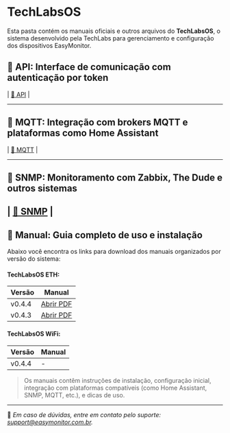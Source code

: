 # TechLabsOS

Esta pasta contém os manuais oficiais e outros arquivos do **TechLabsOS**, o sistema desenvolvido pela TechLabs para gerenciamento e configuração dos dispositivos EasyMonitor.

## 🧩 API: Interface de comunicação com autenticação por token

| [📂 API](./api) |

---

## 📡 MQTT: Integração com brokers MQTT e plataformas como Home Assistant

| [📂 MQTT](./mqtt) |

---

## 🧠 SNMP: Monitoramento com Zabbix, The Dude e outros sistemas

| [📂 SNMP](./snmp) |
---

## 📘 Manual: Guia completo de uso e instalação

Abaixo você encontra os links para download dos manuais organizados por versão do sistema:

#### TechLabsOS ETH:

| Versão | Manual |
|--------|--------|
| v0.4.4     | [Abrir PDF](./manual/Eth/TechLabsOS-ETH-0.4.4.pdf) |
| v0.4.3     | [Abrir PDF](./manual/Eth/TechLabsOS-ETH-0.4.3.pdf) |

#### TechLabsOS WiFi:

| Versão | Manual |
|--------|--------|
| v0.4.4     | - |

> Os manuais contêm instruções de instalação, configuração inicial, integração com plataformas compatíveis (como Home Assistant, SNMP, MQTT, etc.), e dicas de uso.

---

📌 *Em caso de dúvidas, entre em contato pelo suporte: [support@easymonitor.com.br](mailto:support@easymonitor.com.br).*
